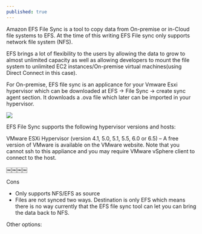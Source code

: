 ```yaml
---
published: true
---
```

Amazon EFS File Sync is a tool to copy data from On-premise or in-Cloud file systems to EFS. At the time of this writing EFS File sync only supports network file system (NFS). 

EFS brings a lot of flexibility to the users by allowing the data to grow to almost unlimited capacity as well as allowing developers to mount the file system to unlimited EC2 instances/On-premise virtual machines(using Direct Connect in this case).

For On-premise, EFS file sync is an applicance for your Vmware Esxi hypervisor which can be downloaded at EFS -> File Sync -> create sync agent section. It downloads a .ova file which later can be imported in your hypervisor.

![]({{site.baseurl}}/http://nithinvenugopal.github.io/assets/screenshot.png)


EFS File Sync supports the following hypervisor versions and hosts:

VMware ESXi Hypervisor (version 4.1, 5.0, 5.1, 5.5, 6.0 or 6.5) – A free version of VMware is available on the VMware website. Note that you cannot ssh to this appliance and you may require VMware vSphere client to connect to the host.

￼￼￼￼

Cons
- Only supports NFS/EFS as source
- Files are not synced two ways. Destination is only EFS which means there is no way currently that the EFS file sync tool can let you can bring the data back to NFS.




Other options:
